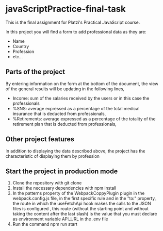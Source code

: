 # javaScriptPractice-final-task

This is the final assignment for Platzi's Practical JavaScript course.

In this project you will find a form to add professional data
as they are:
- Name
- Country
- Profession
- etc...

## Parts of the project

By entering information on the form at the bottom of the document,
the view of the general results will be updating in the following lines,

- Income: sum of the salaries received by the users or in this case the professionals
- %SNS: average expressed as a percentage of the total medical insurance that is deducted from professionals,
- %Retirements: average expressed as a percentage of the totality of the retirement plan that is deducted from professionals,

## Other project features

In addition to displaying the data described above, the project has the characteristic of displaying them
by profession

## Start the project in production mode

1. Clone the repository with git clone
2. Install the necessary dependencies with npm install
3. In the patterns property of the WebpackCoppyPlugin plugin in the webpack.config.js file, in the first specific rule and in the "to:" property, the route in which the useFetchApi hook makes the calls to the JSON files is configured , this route (without the starting point and without taking the content after the last slash) is the value that you must declare as environment variable API_URL in the .env file
4. Run the command npm run start